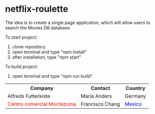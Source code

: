 # netflix-roulette

The idea is to create a single page application, which will allow users to
search the Movies DB database.

To start project: 
1) clone repository
2) open terminal and type "npm install"
3) after installation, type "npm start"

To build project: 
1)  open terminal and type "npm run build"

<table>
  <tr>
    <th>Company</th>
    <th>Contact</th>
    <th>Country</th>
  </tr>
  <tr>
    <td>Alfreds Futterkiste</td>
    <td>Maria Anders</td>
    <td>Germany</td>
  </tr>
  <tr>
    <td style="color: red;">Centro comercial Moctezuma</td>
    <td>Francisco Chang</td>
    <td style="color: blue;">Mexico</td>
  </tr>
</table>

